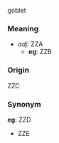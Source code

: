 goblet
### Meaning
+ _adj_: ZZA
    + __eg__: ZZB

### Origin

ZZC

### Synonym

__eg__: ZZD

+ ZZE


